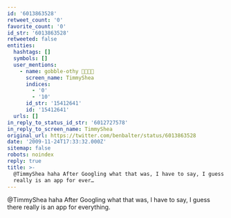 ```yaml
---
id: '6013863528'
retweet_count: '0'
favorite_count: '0'
id_str: '6013863528'
retweeted: false
entities:
  hashtags: []
  symbols: []
  user_mentions:
    - name: gobble-othy 🚊🛫🏳️‍🌈
      screen_name: TimmyShea
      indices:
        - '0'
        - '10'
      id_str: '15412641'
      id: '15412641'
  urls: []
in_reply_to_status_id_str: '6012727578'
in_reply_to_screen_name: TimmyShea
original_url: https://twitter.com/benbalter/status/6013863528
date: '2009-11-24T17:33:32.000Z'
sitemap: false
robots: noindex
reply: true
title: >-
  @TimmyShea haha After Googling what that was, I have to say, I guess there
  really is an app for ever…
---
```


@TimmyShea haha After Googling what that was, I have to say, I guess there really is an app for everything.